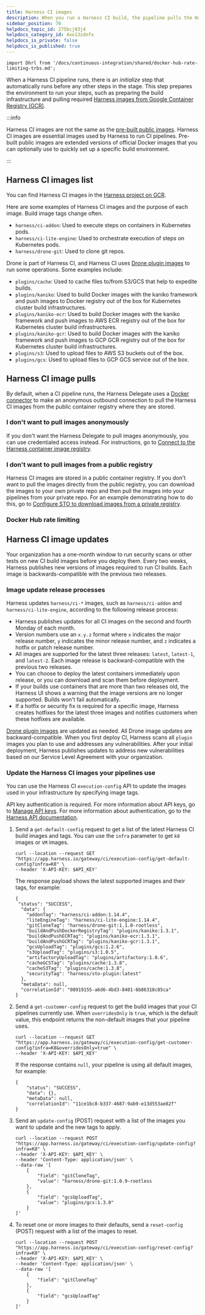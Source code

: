 ```yaml
---
title: Harness CI images
description: When you run a Harness CI build, the pipeline pulls the Harness CI images it needs from Docker Hub.
sidebar_position: 70
helpdocs_topic_id: 275bcj03j4
helpdocs_category_id: 4xo13zdnfx
helpdocs_is_private: false
helpdocs_is_published: true
---
```


```mdx-code-block
import Dhrl from '/docs/continuous-integration/shared/docker-hub-rate-limiting-trbs.md';
```

When a Harness CI pipeline runs, there is an *initialize* step that automatically runs before any other steps in the stage. This step prepares the environment to run your steps, such as preparing the build infrastructure and pulling required [Harness images from Google Container Registry (GCR)](https://console.cloud.google.com/gcr/images/gcr-prod/global/harness).

:::info

Harness CI images are not the same as the [pre-built public images](./public-docker-images.md). Harness CI images are essential images used by Harness to run CI pipelines. Pre-built public images are extended versions of official Docker images that you can optionally use to quickly set up a specific build environment.

:::

## Harness CI images list

You can find Harness CI images in the [Harness project on GCR](https://console.cloud.google.com/gcr/images/gcr-prod/global/harness).

Here are some examples of Harness CI images and the purpose of each image. Build image tags change often.

* `harness/ci-addon`: Used to execute steps on containers in Kubernetes pods.
* `harness/ci-lite-engine`: Used to orchestrate execution of steps on Kubernetes pods.
* `harness/drone-git`: Used to clone git repos.

Drone is part of Harness CI, and Harness CI uses [Drone plugin images](https://console.cloud.google.com/gcr/images/gcr-prod/global/plugins) to run some operations. Some examples include:

* `plugins/cache`: Used to cache files to/from S3/GCS that help to expedite builds.
* `plugins/kaniko`: Used to build Docker images with the kaniko framework and push images to Docker registry out of the box for Kubernetes cluster build infrastructures.
* `plugins/kaniko-ecr`: Used to build Docker images with the kaniko framework and push images to AWS ECR registry out of the box for Kubernetes cluster build infrastructures.
* `plugins/kaniko-gcr`: Used to build Docker images with the kaniko framework and push images to GCP GCR registry out of the box for Kubernetes cluster build infrastructures.
* `plugins/s3`: Used to upload files to AWS S3 buckets out of the box.
* `plugins/gcs`: Used to upload files to GCP GCS service out of the box.

## Harness CI image pulls

By default, when a CI pipeline runs, the Harness Delegate uses a [Docker connector](/docs/platform/connectors/cloud-providers/ref-cloud-providers/docker-registry-connector-settings-reference.md) to make an anonymous outbound connection to pull the Harness CI images from the public container registry where they are stored.

### I don't want to pull images anonymously

If you don't want the Harness Delegate to pull images anonymously, you can use credentialed access instead. For instructions, go to [Connect to the Harness container image registry](/docs/platform/connectors/artifact-repositories/connect-to-harness-container-image-registry-using-docker-connector).

### I don't want to pull images from a public registry

Harness CI images are stored in a public container registry. If you don't want to pull the images directly from the public registry, you can download the images to your own private repo and then pull the images into your pipelines from your private repo. For an example demonstrating how to do this, go to [Configure STO to download images from a private registry](/docs/security-testing-orchestration/use-sto/set-up-sto-pipelines/download-images-from-private-registry).

### Docker Hub rate limiting

<Dhrl />

## Harness CI image updates

Your organization has a one-month window to run security scans or other tests on new CI build images before you deploy them. Every two weeks, Harness publishes new versions of images required to run CI builds. Each image is backwards-compatible with the previous two releases.

### Image update release processes

Harness updates `harness/ci-*` images, such as `harness/ci-addon` and `harness/ci-lite-engine`, according to the following release process:

* Harness publishes updates for all CI images on the second and fourth Monday of each month.
* Version numbers use an `x.y.z` format where `x` indicates the major release number, `y` indicates the minor release number, and `z` indicates a hotfix or patch release number.
* All images are supported for the latest three releases: `latest`, `latest-1`, and `latest-2`. Each image release is backward-compatible with the previous two releases.
* You can choose to deploy the latest containers immediately upon release, or you can download and scan them before deployment.
* If your builds use containers that are more than two releases old, the Harness UI shows a warning that the image versions are no longer supported. Builds won't fail automatically.
* If a hotfix or security fix is required for a specific image, Harness creates hotfixes for the latest three images and notifies customers when these hotfixes are available.

[Drone plugin images](https://console.cloud.google.com/gcr/images/gcr-prod/global/plugins) are updated as needed. All Drone image updates are backward-compatible. When you first deploy CI, Harness scans all `plugin` images you plan to use and addresses any vulnerabilities. After your initial deployment, Harness publishes updates to address new vulnerabilities based on our Service Level Agreement with your organization.

### Update the Harness CI images your pipelines use

You can use the Harness CI `execution-config` API to update the images used in your infrastructure by specifying image tags.

API key authentication is required. For more information about API keys, go to [Manage API keys](/docs/platform/automation/api/add-and-manage-api-keys). For more information about authentication, go to the [Harness API documentation](https://apidocs.harness.io/#section/Introduction/Authentication).

1. Send a `get-default-config` request to get a list of the latest Harness CI build images and tags. You can use the `infra` parameter to get `k8` images or `VM` images.

   ```
   curl --location --request GET "https://app.harness.io/gateway/ci/execution-config/get-default-config?infra=K8" \
   --header 'X-API-KEY: $API_KEY'
   ```

   The response payload shows the latest supported images and their tags, for example:

   ```
   {
    "status": "SUCCESS",
     "data": {
       "addonTag": "harness/ci-addon:1.14.4",
       "liteEngineTag": "harness/ci-lite-engine:1.14.4",
       "gitCloneTag": "harness/drone-git:1.1.0-rootless",
       "buildAndPushDockerRegistryTag": "plugins/kaniko:1.3.1",
       "buildAndPushECRTag": "plugins/kaniko-ecr:1.3.1",
       "buildAndPushGCRTag": "plugins/kaniko-gcr:1.3.1",
       "gcsUploadTag": "plugins/gcs:1.2.6",
       "s3UploadTag": "plugins/s3:1.0.5",
       "artifactoryUploadTag": "plugins/artifactory:1.0.6",
       "cacheGCSTag": "plugins/cache:1.3.8",
       "cacheS3Tag": "plugins/cache:1.3.8",
       "securityTag": "harness/sto-plugin:latest"
     },
     "metaData": null,
     "correlationId": "08919155-a6d6-4bd3-8401-6b86318c85ca"
   }
   ```

2. Send a `get-customer-config` request to get the build images that your CI pipelines currently use. When `overridesOnly` is `true`, which is the default value, this endpoint returns the non-default images that your pipeline uses.

   ```
   curl --location --request GET "https://app.harness.io/gateway/ci/execution-config/get-customer-config?infra=K8&overridesOnly=true" \
   --header 'X-API-KEY: $API_KEY'
   ```

   If the response contains `null`, your pipeline is using all default images, for example:

   ```
   {
       "status": "SUCCESS",
       "data": {},
       "metaData": null,
       "correlationId": "11ce1bc8-b337-4687-9ab9-e13d553ae82f"
   }
   ```

3. Send an `update-config` (POST) request with a list of the images you want to update and the new tags to apply.

   ```
   curl --location --request POST "https://app.harness.io/gateway/ci/execution-config/update-config?infra=K8" \
   --header 'X-API-KEY: $API_KEY' \
   --header 'Content-Type: application/json' \
   --data-raw '[
       {
           "field": "gitCloneTag",
           "value": "harness/drone-git:1.0.9-rootless
       },
       {
           "field": "gcsUploadTag",
           "value": "plugins/gcs:1.3.0"
       }
   ]'
   ```

4. To reset one or more images to their defaults, send a `reset-config` (POST) request with a list of the images to reset.

   ```
   curl --location --request POST "https://app.harness.io/gateway/ci/execution-config/reset-config?infra=K8" \
   --header 'X-API-KEY: $API_KEY' \
   --header 'Content-Type: application/json' \
   --data-raw '[
       {
           "field": "gitCloneTag"
       },
       {
           "field": "gcsUploadTag"
       }
   ]'
   ```
